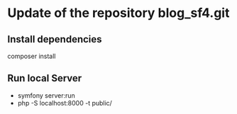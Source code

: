 # Update of the repository blog_sf4.git

## Install dependencies
composer install

## Run local Server
- symfony server:run
- php -S localhost:8000 -t public/
